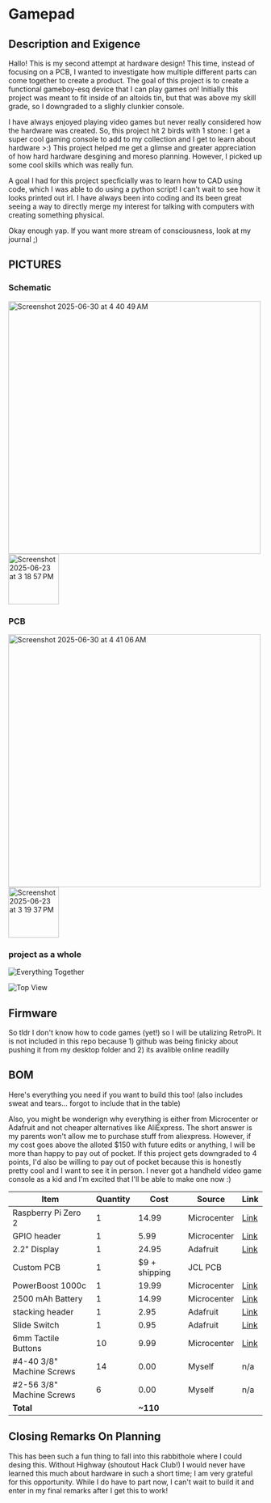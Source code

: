 # Gamepad

## Description and Exigence
Hallo! This is my second attempt at hardware design! This time, instead of focusing on a PCB, I wanted to investigate how multiple different parts can come together to create a product. The goal of this project is to create a functional gameboy-esq device that I can play games on! Initially this project was meant to fit inside of an altoids tin, but that was above my skill grade, so I downgraded to a slighly clunkier console. 

I have always enjoyed playing video games but never really considered how the hardware was created. So, this project hit 2 birds with 1 stone: I get a super cool gaming console to add to my collection and I get to learn about hardware >:) 
This project helped me get a glimse and greater appreciation of how hard hardware desgining and moreso planning. However, I picked up some cool skills which was really fun. 

A goal I had for this project specficially was to learn how to CAD using code, which I was able to do using a python script! I can't wait to see how it looks printed out irl. I have always been into coding and its been great seeing a way to directly merge my interest for talking with computers with creating something physical. 

Okay enough yap. If you want more stream of consciousness, look at my journal ;)

## PICTURES

### Schematic

<img width="500" alt="Screenshot 2025-06-30 at 4 40 49 AM" src="https://github.com/user-attachments/assets/c07b6f1e-4d40-4ae4-80b6-50886e559fe4" />

<img width="100" alt="Screenshot 2025-06-23 at 3 18 57 PM" src="https://github.com/user-attachments/assets/17d8576e-a649-4678-a186-42d98876e26e" />

### PCB 

<img width="500" alt="Screenshot 2025-06-30 at 4 41 06 AM" src="https://github.com/user-attachments/assets/49769586-41db-4bbd-9350-b0e54036b774" />

<img width="100" alt="Screenshot 2025-06-23 at 3 19 37 PM" src="https://github.com/user-attachments/assets/48193e39-db1a-4de0-b8aa-46e1739a57ba" />

### project as a whole

![Everything Together](https://github.com/user-attachments/assets/59a39bf8-cfd1-4bd1-b639-744d4dbcc195)

![Top View](https://github.com/user-attachments/assets/69d6b4a5-3753-461e-8eac-f8a0f5f3d4c6)


## Firmware
So tldr I don't know how to code games (yet!) so I will be utalizing RetroPi. It is not included in this repo because 1) github was being finicky about pushing it from my desktop folder and 2) its avalible online readilly 

## BOM

Here's everything you need if you want to build this too! (also includes sweat and tears... forgot to include that in the table)

Also, you might be wonderign why everything is either from Microcenter or Adafruit and not cheaper alternatives like AliExpress. The short answer is my parents won't allow me to purchase stuff from aliexpress. However, if my cost goes above the alloted $150 with future edits or anything, I will be more than happy to pay out of pocket. If this project gets downgraded to 4 points, I'd also be willing to pay out of pocket because this is honestly pretty cool and I want to see it in person. I never got a handheld video game console as a kid and I'm excited that I'll be able to make one now :)

                                                                                            

| Item                      | Quantity | Cost          | Source      | Link                                                                                                                                          |
| ------------------------- | -------- | ------------- | ----------- | --------------------------------------------------------------------------------------------------------------------------------------------- |
| Raspberry Pi Zero 2       | 1        | 14.99         | Microcenter | [Link](https://www.microcenter.com/product/643085/raspberry-pi-zero-2-w)                                                                      |
| GPIO header               | 1        | 5.99          | Microcenter | [Link](https://www.microcenter.com/product/480889/schmartboard-inc-schmartboard-inc-2-x-20-male-headers-qty-5)                                |
| 2.2" Display              | 1        | 24.95         | Adafruit    | [Link](https://www.adafruit.com/product/2315)                                                                                                 |
| Custom PCB                | 1        | $9 + shipping | JCL PCB     |                                                                                                                                               |
| PowerBoost 1000c          | 1        | 19.99         | Microcenter | [Link](https://www.microcenter.com/product/474415/adafruit-industries-powerboost-1000-charger-rechargeable-5v-lipo-usb-boost-@-1a)            |
| 2500 mAh Battery          | 1        | 14.99         | Microcenter | [Link](https://www.microcenter.com/product/454401/adafruit-industries-lithium-ion-polymer-battery-37v-2500mah)                                |
| stacking header           | 1        | 2.95          | Adafruit    | [Link](https://www.adafruit.com/product/1979?srsltid=AfmBOoqbo1ndLmYMVLTt_bqD4Yhi48SgEFRf9jc0nGi86ePSABa_MOBi)                                |
| Slide Switch              | 1        | 0.95          | Adafruit    | [Link](https://www.adafruit.com/product/805)                                                                                                  |
| 6mm Tactile Buttons       | 10       | 9.99          | Microcenter | [Link](https://www.microcenter.com/product/632688/inland-6x6mm-micro-momentary-tactile-push-button-switches-assortment-kit-10-values-180-pcs) |
| #4-40 3/8" Machine Screws | 14       | 0.00          | Myself      | n/a                                                                                                                                           |
| #2-56 3/8" Machine Screws | 6        | 0.00          | Myself      | n/a                                                                                                                                           |
| **Total**                 |  | **~110**      |             |

## Closing Remarks On Planning

This has been such a fun thing to fall into this rabbithole where I could desing this. Without Highway (shoutout Hack Club!) I would never have learned this much about hardware in such a short time; I am very grateful for this opportunity. While I do have to part now, I can't wait to build it and enter in my final remarks after I get this to work!
